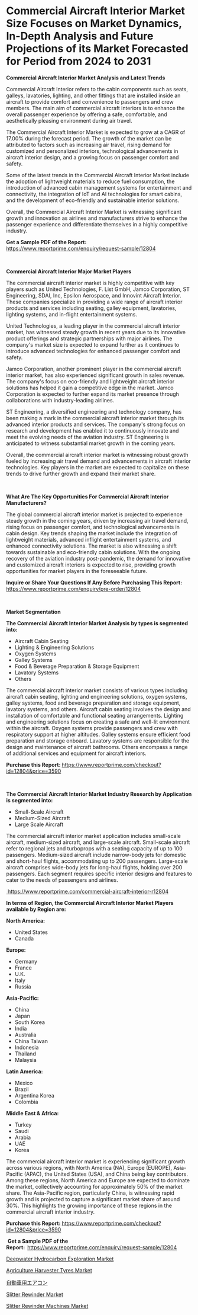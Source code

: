 <p><h1>Commercial Aircraft Interior Market Size Focuses on Market Dynamics, In-Depth Analysis and Future Projections of its Market Forecasted for Period from 2024 to 2031</h1></p><p><strong>Commercial Aircraft Interior Market Analysis and Latest Trends</strong></p>
<p><p>Commercial Aircraft Interior refers to the cabin components such as seats, galleys, lavatories, lighting, and other fittings that are installed inside an aircraft to provide comfort and convenience to passengers and crew members. The main aim of commercial aircraft interiors is to enhance the overall passenger experience by offering a safe, comfortable, and aesthetically pleasing environment during air travel.</p><p>The Commercial Aircraft Interior Market is expected to grow at a CAGR of 17.00% during the forecast period. The growth of the market can be attributed to factors such as increasing air travel, rising demand for customized and personalized interiors, technological advancements in aircraft interior design, and a growing focus on passenger comfort and safety.</p><p>Some of the latest trends in the Commercial Aircraft Interior Market include the adoption of lightweight materials to reduce fuel consumption, the introduction of advanced cabin management systems for entertainment and connectivity, the integration of IoT and AI technologies for smart cabins, and the development of eco-friendly and sustainable interior solutions.</p><p>Overall, the Commercial Aircraft Interior Market is witnessing significant growth and innovation as airlines and manufacturers strive to enhance the passenger experience and differentiate themselves in a highly competitive industry.</p></p>
<p><strong>Get a Sample PDF of the Report:&nbsp;</strong> <a href="https://www.reportprime.com/enquiry/request-sample/12804">https://www.reportprime.com/enquiry/request-sample/12804</a></p>
<p>&nbsp;</p>
<p><strong>Commercial Aircraft Interior Major Market Players</strong></p>
<p><p>The commercial aircraft interior market is highly competitive with key players such as United Technologies, F. List GmbH, Jamco Corporation, ST Engineering, SDAI, Inc, Epsilon Aerospace, and Innovint Aircraft Interior. These companies specialize in providing a wide range of aircraft interior products and services including seating, galley equipment, lavatories, lighting systems, and in-flight entertainment systems.</p><p>United Technologies, a leading player in the commercial aircraft interior market, has witnessed steady growth in recent years due to its innovative product offerings and strategic partnerships with major airlines. The company's market size is expected to expand further as it continues to introduce advanced technologies for enhanced passenger comfort and safety.</p><p>Jamco Corporation, another prominent player in the commercial aircraft interior market, has also experienced significant growth in sales revenue. The company's focus on eco-friendly and lightweight aircraft interior solutions has helped it gain a competitive edge in the market. Jamco Corporation is expected to further expand its market presence through collaborations with industry-leading airlines.</p><p>ST Engineering, a diversified engineering and technology company, has been making a mark in the commercial aircraft interior market through its advanced interior products and services. The company's strong focus on research and development has enabled it to continuously innovate and meet the evolving needs of the aviation industry. ST Engineering is anticipated to witness substantial market growth in the coming years.</p><p>Overall, the commercial aircraft interior market is witnessing robust growth fueled by increasing air travel demand and advancements in aircraft interior technologies. Key players in the market are expected to capitalize on these trends to drive further growth and expand their market share.</p></p>
<p>&nbsp;</p>
<p><strong>What Are The Key Opportunities For Commercial Aircraft Interior Manufacturers?</strong></p>
<p><p>The global commercial aircraft interior market is projected to experience steady growth in the coming years, driven by increasing air travel demand, rising focus on passenger comfort, and technological advancements in cabin design. Key trends shaping the market include the integration of lightweight materials, advanced inflight entertainment systems, and enhanced connectivity solutions. The market is also witnessing a shift towards sustainable and eco-friendly cabin solutions. With the ongoing recovery of the aviation industry post-pandemic, the demand for innovative and customized aircraft interiors is expected to rise, providing growth opportunities for market players in the foreseeable future.</p></p>
<p><strong>Inquire or Share Your Questions If Any Before Purchasing This Report:</strong> <a href="https://www.reportprime.com/enquiry/pre-order/12804">https://www.reportprime.com/enquiry/pre-order/12804</a></p>
<p>&nbsp;</p>
<p><strong>Market Segmentation</strong></p>
<p><strong>The Commercial Aircraft Interior Market Analysis by types is segmented into:</strong></p>
<p><ul><li>Aircraft Cabin Seating</li><li>Lighting & Engineering Solutions</li><li>Oxygen Systems</li><li>Galley Systems</li><li>Food & Beverage Preparation & Storage Equipment</li><li>Lavatory Systems</li><li>Others</li></ul></p>
<p><p>The commercial aircraft interior market consists of various types including aircraft cabin seating, lighting and engineering solutions, oxygen systems, galley systems, food and beverage preparation and storage equipment, lavatory systems, and others. Aircraft cabin seating involves the design and installation of comfortable and functional seating arrangements. Lighting and engineering solutions focus on creating a safe and well-lit environment within the aircraft. Oxygen systems provide passengers and crew with respiratory support at higher altitudes. Galley systems ensure efficient food preparation and storage onboard. Lavatory systems are responsible for the design and maintenance of aircraft bathrooms. Others encompass a range of additional services and equipment for aircraft interiors.</p></p>
<p><strong>Purchase this Report:&nbsp;</strong><a href="https://www.reportprime.com/checkout?id=12804&price=3590">https://www.reportprime.com/checkout?id=12804&price=3590</a></p>
<p>&nbsp;</p>
<p><strong>The Commercial Aircraft Interior Market Industry Research by Application is segmented into:</strong></p>
<p><ul><li>Small-Scale Aircraft</li><li>Medium-Sized Aircraft</li><li>Large Scale Aircraft</li></ul></p>
<p><p>The commercial aircraft interior market application includes small-scale aircraft, medium-sized aircraft, and large-scale aircraft. Small-scale aircraft refer to regional jets and turboprops with a seating capacity of up to 100 passengers. Medium-sized aircraft include narrow-body jets for domestic and short-haul flights, accommodating up to 200 passengers. Large-scale aircraft comprises wide-body jets for long-haul flights, holding over 200 passengers. Each segment requires specific interior designs and features to cater to the needs of passengers and airlines.</p></p>
<p><a href="https://www.reportprime.com/commercial-aircraft-interior-r12804">&nbsp;https://www.reportprime.com/commercial-aircraft-interior-r12804</a></p>
<p><strong>In terms of Region, the Commercial Aircraft Interior Market Players available by Region are:</strong></p>
<p>
    <p> <strong> North America: </strong>
        <ul>
            <li>United States</li>
            <li>Canada</li>
        </ul>
        </p> 
    <p> <strong> Europe: </strong>
        <ul>
            <li>Germany</li>
            <li>France</li>
            <li>U.K.</li>
            <li>Italy</li>
            <li>Russia</li>
        </ul>
        </p> 
    <p> <strong> Asia-Pacific: </strong>
        <ul>
            <li>China</li>
            <li>Japan</li>
            <li>South Korea</li>
            <li>India</li>
            <li>Australia</li>
            <li>China Taiwan</li>
            <li>Indonesia</li>
            <li>Thailand</li>
            <li>Malaysia</li>
        </ul>
        </p> 
    <p> <strong> Latin America: </strong>
        <ul>
            <li>Mexico</li>
            <li>Brazil</li>
            <li>Argentina Korea</li>
            <li>Colombia</li>
        </ul>
        </p> 
    <p> <strong> Middle East & Africa: </strong>
        <ul>
            <li>Turkey</li>
            <li>Saudi</li>
            <li>Arabia</li>
            <li>UAE</li>
            <li>Korea</li>
        </ul>
    </p>
    </p>
<p><p>The commercial aircraft interior market is experiencing significant growth across various regions, with North America (NA), Europe (EUROPE), Asia-Pacific (APAC), the United States (USA), and China being key contributors. Among these regions, North America and Europe are expected to dominate the market, collectively accounting for approximately 50% of the market share. The Asia-Pacific region, particularly China, is witnessing rapid growth and is projected to capture a significant market share of around 30%. This highlights the growing importance of these regions in the commercial aircraft interior industry.</p></p>
<p><strong>Purchase this Report: </strong><a href="https://www.reportprime.com/checkout?id=12804&price=3590">https://www.reportprime.com/checkout?id=12804&price=3590</a></p>
<p>&nbsp;<strong>Get a Sample PDF of the Report:&nbsp;&nbsp;</strong><a href="https://www.reportprime.com/enquiry/request-sample/12804">https://www.reportprime.com/enquiry/request-sample/12804</a></p>
<p><strong></strong></p>
<p><p><a href="https://www.linkedin.com/pulse/deepwater-hydrocarbon-exploration-market-research-report-reveals-4nkef?trackingId=Zjj32roCiIX3egbzwrIM2g%3D%3D">Deepwater Hydrocarbon Exploration Market</a></p><p><a href="https://www.linkedin.com/pulse/agriculture-harvester-tyres-market-exploring-share-trends-4rn1e?trackingId=%2BClJCPIXFZsTJbKDczHzAw%3D%3D">Agriculture Harvester Tyres Market</a></p><p><a href="https://github.com/JoanaNitzsche/Market-Research-Report-List-1/blob/main/613093876009.md">自動車用エアコン</a></p><p><a href="https://github.com/kufem1/Market-Research-Report-List-2/blob/main/slitter-rewinder-market.md">Slitter Rewinder Market</a></p><p><a href="https://github.com/kosella/Market-Research-Report-List-3/blob/main/slitter-rewinder-machines-market.md">Slitter Rewinder Machines Market</a></p></p>